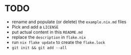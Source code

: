 
# TODO

* rename and populate (or delete) the `example.nix.md` files
* Pick and add a `LICENSE`
* put actual content in this `README.md`
* replace the `description` in `flake.nix`
* run `nix flake update` to create the `flake.lock`
* `git init && git add --all`
